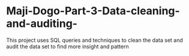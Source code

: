 # Maji-Dogo-Part-3-Data-cleaning-and-auditing-
This project uses SQL queries and techniques to clean the data set and audit the data set to find more insight and pattern
